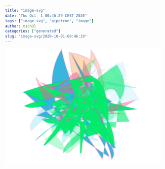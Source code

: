 ```yaml
---
title: "image-svg"
date: "Thu Oct  1 00:46:29 CEST 2020"
tags: ["image-svg", "pipotron", "image"]
author: m1ch3l
categories: ["generated"]
slug: "image-svg/2020-10-01-00:46:29"
---
```


![](image.svg)
